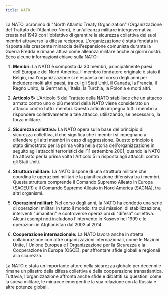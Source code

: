 ```yaml
---
title: NATO
---
```

La NATO, acronimo di "North Atlantic Treaty Organization" (Organizzazione del Trattato dell'Atlantico Nord), è un'alleanza militare intergovernativa creata nel 1949 con l'obiettivo di garantire la sicurezza collettiva dei suoi membri attraverso la difesa reciproca. L'organizzazione è stata fondata in risposta alla crescente minaccia dell'espansione comunista durante la Guerra Fredda e rimane attiva come alleanza militare anche ai giorni nostri. Ecco alcune informazioni chiave sulla NATO:

1. **Membri:** La NATO è composta da 30 membri, principalmente paesi dell'Europa e del Nord America. Il membro fondatore originale è stato il Belgio, ma l'organizzazione si è espansa nel corso degli anni per includere molti altri paesi, tra cui gli Stati Uniti, il Canada, la Francia, il Regno Unito, la Germania, l'Italia, la Turchia, la Polonia e molti altri.

2. **Articolo 5:** L'Articolo 5 del Trattato della NATO stabilisce che un attacco armato contro uno o più membri della NATO viene considerato un attacco contro tutti i membri. Questo articolo impegna tutti i membri a rispondere collettivamente a tale attacco, utilizzando, se necessario, la forza militare.

3. **Sicurezza collettiva:** La NATO opera sulla base del principio di sicurezza collettiva, il che significa che i membri si impegnano a difendere gli altri membri in caso di aggressione. Questo principio è stato dimostrato per la prima volta nella storia dell'organizzazione in seguito agli attacchi terroristici dell'11 settembre 2001, quando la NATO ha attivato per la prima volta l'Articolo 5 in risposta agli attacchi contro gli Stati Uniti.

4. **Struttura militare:** La NATO dispone di una struttura militare che coordina le operazioni militari e la pianificazione difensiva tra i membri. Questa struttura comprende il Comando Supremo Alleato in Europa (SACEUR) e il Comando Supremo Alleato in Nord America (SACNA), tra altri organismi.

5. **Operazioni militari:** Nel corso degli anni, la NATO ha condotto una serie di operazioni militari in tutto il mondo, tra cui missioni di stabilizzazione, interventi "umanitari" e controverse operazioni di "difesa" collettiva. Alcuni esempi noti includono l'intervento in Kosovo nel 1999 e le operazioni in Afghanistan dal 2003 al 2014.

6. **Cooperazione internazionale:** La NATO lavora anche in stretta collaborazione con altre organizzazioni internazionali, come le Nazioni Unite, l'Unione Europea e l'Organizzazione per la Sicurezza e la Cooperazione in Europa (OSCE), per affrontare sfide globali e regionali alla sicurezza.

La NATO è stata un importante attore nella sicurezza globale per decenni e rimane un pilastro della difesa collettiva e della cooperazione transatlantica. Tuttavia, l'organizzazione affronta anche sfide e dibattiti su questioni come la spesa militare, le minacce emergenti e la sua relazione con la Russia e altre potenze globali.